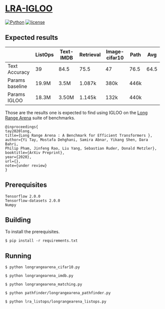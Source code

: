 # [LRA-IGLOO]("https://github.com/redna11/lra-igloo")
[![Python](https://img.shields.io/pypi/pyversions/tensorflow.svg?style=plastic)](https://badge.fury.io/py/tensorflow)
[![license](https://img.shields.io/github/license/mashape/apistatus.svg)](LICENSE)

## Expected results

|               | ListOps   | Text-IMDB | Retrieval | Image-cifar10 | Path      | Avg    |
--------------- | --------- | --------- | --------- | ------------- | --------- | ------ |
Text Accuracy   | 39        | 84.5      | 75.5      |        47     | 76.5      | 64.5   |
Params baseline | 19.9M     | 3.5M      | 1.087k    |     	380k    | 446k      |        |
Params IGLOO    | 18.3M     | 3.50M     | 1.145k    |     	132k    | 440k      |        |

Those are the results one is expected to find using IGLOO on the [Long Range Arena](https://github.com/google-research/long-range-arena) suite of benchmarks.

```
@inproceedings{
tay2020long,
title={Long Range Arena : A Benchmark for Efficient Transformers },
author={Yi Tay, Mostafa Dehghani, Samira Abnar, Yikang Shen, Dara Bahri,
Philip Pham, Jinfeng Rao, Liu Yang, Sebastian Ruder, Donald Metzler},
booktitle={ArXiv Preprint},
year={2020},
url={},
note={under review}
}
```

## Prerequisites
    Tensorflow 2.0.0
    Tensorflow-datasets 2.0.0
    Numpy

## Building
To install the prerequisites.
```
$ pip install -r requirements.txt
```

## Running

```
$ python longrangearena_cifar10.py
```

```
$ python longrangearena_imdb.py
```

```
$ python longrangearena_matching.py
```

```
$ python pathfinder/longrangearena_pathfinder.py
```

```
$ python lra_listops/longrangearena_listops.py
```
